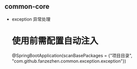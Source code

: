 common-core
------------------------------------------

* exception 异常处理
    
    
    # 使用前需配置自动注入
    @SpringBootApplication(scanBasePackages = {"项目目录", "com.github.fanzezhen.common.exception.exception"})
